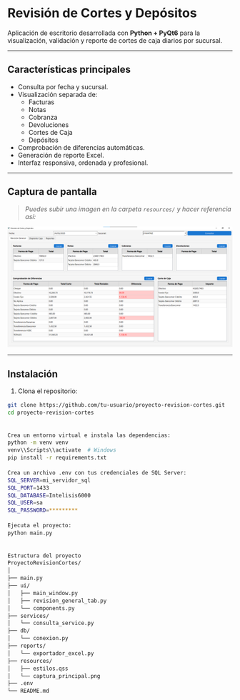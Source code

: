 # Revisión de Cortes y Depósitos

Aplicación de escritorio desarrollada con **Python + PyQt6** para la visualización, validación y reporte de cortes de caja diarios por sucursal.

---

## Características principales

- Consulta por fecha y sucursal.
- Visualización separada de:
  - Facturas
  - Notas
  - Cobranza
  - Devoluciones
  - Cortes de Caja
  - Depósitos
- Comprobación de diferencias automáticas.
- Generación de reporte Excel.
- Interfaz responsiva, ordenada y profesional.

---

## Captura de pantalla

> _Puedes subir una imagen en la carpeta `resources/` y hacer referencia así:_

![Interfaz Principal](resources/captura_principal.png)

---

## Instalación

1. Clona el repositorio:

```bash
git clone https://github.com/tu-usuario/proyecto-revision-cortes.git
cd proyecto-revision-cortes


Crea un entorno virtual e instala las dependencias: 
python -m venv venv
venv\\Scripts\\activate  # Windows
pip install -r requirements.txt

Crea un archivo .env con tus credenciales de SQL Server: 
SQL_SERVER=mi_servidor_sql
SQL_PORT=1433
SQL_DATABASE=Intelisis6000
SQL_USER=sa
SQL_PASSWORD=*********

Ejecuta el proyecto: 
python main.py


Estructura del proyecto
ProyectoRevisionCortes/
│
├── main.py
├── ui/
│   ├── main_window.py
│   ├── revision_general_tab.py
│   └── components.py
├── services/
│   └── consulta_service.py
├── db/
│   └── conexion.py
├── reports/
│   └── exportador_excel.py
├── resources/
│   ├── estilos.qss
│   └── captura_principal.png
├── .env
└── README.md

